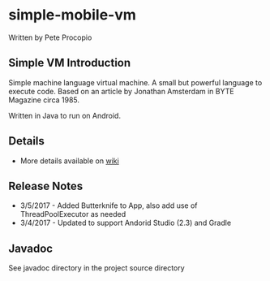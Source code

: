 # simple-mobile-vm

Written by Pete Procopio

## Simple VM Introduction

Simple machine language virtual machine. A small but powerful language to execute code. Based on an article by Jonathan Amsterdam in BYTE Magazine circa 1985.

Written in Java to run on Android.

## Details

  * More details available on [wiki](https://github.com/ukonpete/simple-mobile-vm/wiki)

## Release Notes

  * 3/5/2017 - Added Butterknife to App, also add use of ThreadPoolExecutor as needed
  * 3/4/2017 - Updated to support Andorid Studio (2.3) and Gradle 

## Javadoc

See javadoc directory in the project source directory